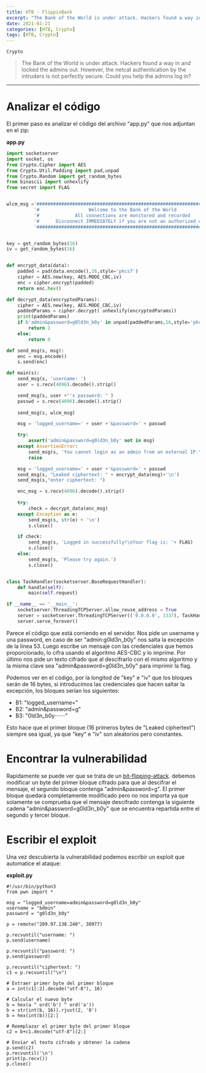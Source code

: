 ```yaml
---
title: HTB - FlippinBank
excerpt: "The Bank of the World is under attack. Hackers found a way in and locked the admins out. However, the netcat authentication by the intruders is not perfectly secure. Could you help the admins log in?"
date: 2021-01-21
categories: [HTB, Crypto]
tags: [HTB, Crypto]
---
```

`Crypto`
>   The Bank of the World is under attack. Hackers found a way in and locked the admins out. However, the netcat authentication by the intruders is not perfectly secure. Could you help the admins log in?

---

# Analizar el código

El primer paso es analizar el código del archivo "app.py" que nos adjuntan en el zip:

**app.py**

```python
import socketserver 
import socket, os
from Crypto.Cipher import AES
from Crypto.Util.Padding import pad,unpad
from Crypto.Random import get_random_bytes
from binascii import unhexlify
from secret import FLAG


wlcm_msg ='########################################################################\n'+\
		  '#                  Welcome to the Bank of the World                    #\n'+\
		  '#             All connections are monitored and recorded               #\n'+\
		  '#      Disconnect IMMEDIATELY if you are not an authorized user!       #\n'+\
		  '########################################################################\n'


key = get_random_bytes(16)
iv = get_random_bytes(16)


def encrypt_data(data):
	padded = pad(data.encode(),16,style='pkcs7')
	cipher = AES.new(key, AES.MODE_CBC,iv)
	enc = cipher.encrypt(padded)
	return enc.hex()

def decrypt_data(encryptedParams):
	cipher = AES.new(key, AES.MODE_CBC,iv)
	paddedParams = cipher.decrypt( unhexlify(encryptedParams))
	print(paddedParams)
	if b'admin&password=g0ld3n_b0y' in unpad(paddedParams,16,style='pkcs7'):
		return 1
	else:
		return 0

def send_msg(s, msg):
	enc = msg.encode()
	s.send(enc)

def main(s):
	send_msg(s, 'username: ')
	user = s.recv(4096).decode().strip()

	send_msg(s, user +"'s password: " )
	passwd = s.recv(4096).decode().strip()
	
	send_msg(s, wlcm_msg)

	msg = 'logged_username=' + user +'&password=' + passwd

	try:
		assert('admin&password=g0ld3n_b0y' not in msg)
	except AssertionError:
		send_msg(s, 'You cannot login as an admin from an external IP.\nYour activity has been logged. Goodbye!\n')
		raise

	msg = 'logged_username=' + user +'&password=' + passwd
	send_msg(s, "Leaked ciphertext: " + encrypt_data(msg)+'\n')
	send_msg(s,"enter ciphertext: ")

	enc_msg = s.recv(4096).decode().strip()
	
	try:
		check = decrypt_data(enc_msg)
	except Exception as e:
		send_msg(s, str(e) + '\n')
		s.close()

	if check:
		send_msg(s, 'Logged in successfully!\nYour flag is: '+ FLAG)
		s.close()
	else:
		send_msg(s, 'Please try again.')
		s.close()


class TaskHandler(socketserver.BaseRequestHandler):
	def handle(self):
		main(self.request)

if __name__ == '__main__':
	socketserver.ThreadingTCPServer.allow_reuse_address = True
	server = socketserver.ThreadingTCPServer(('0.0.0.0', 1337), TaskHandler)
	server.serve_forever()
```

Parece el código que está corriendo en el servidor. Nos pide un username y una password, en caso de ser "admin:g0ld3n_b0y" nos salta la excepción de la línea 53. Luego escribe un mensaje con las credenciales que hemos proporcionado, lo cifra usando el algoritmo AES-CBC y lo imprime. Por último nos pide un texto cifrado que al descifrarlo con el mismo algoritmo y la misma clave sea "admin&password=g0ld3n_b0y" para imprimir la flag.

Podemos ver en el código, por la longitod de "key" e "iv" que los bloques serán de 16 bytes, si introducimos las credenciales que hacen saltar la excepción, los bloques serían los siguientes:
* B1: "logged_username="
* B2: "admin&password=g"
* B3: "0ld3n_b0y·······"

Esto hace que el primer bloque (16 primeros bytes de "Leaked ciphertext") siempre sea igual, ya que "key" e "iv" son aleatorios pero constantes.  

# Encontrar la vulnerabilidad

Rapidamente se puede ver que se trata de un [bit-flipping-attack](https://resources.infosecinstitute.com/topic/cbc-byte-flipping-attack-101-approach/). debemos modificar un byte del primer bloque cifrado para que al descifrar el mensaje, el segundo bloque contenga "admin&password=g". El primer bloque quedará completamente modificado pero no nos importa ya que solamente se comprueba que el mensaje descifrado contenga la siguiente cadena "admin&password=g0ld3n_b0y" que se encuentra repartida entre el segundo y tercer bloque.

# Escribir el exploit

Una vez descubierta la vulnerabilidad podemos escribir un exploit que automatice el ataque:

**exploit.py**

```python3
#!/usr/bin/python3
from pwn import *

msg = "logged_username=admin&password=g0ld3n_b0y"
username = "bdmin"
password = "g0ld3n_b0y"

p = remote("209.97.138.240", 30977)

p.recvuntil("username: ")
p.send(username)

p.recvuntil("password: ")
p.send(password)

p.recvuntil("ciphertext: ")
c1 = p.recvuntil("\n")

# Extraer primer byte del primer bloque
a = int(c1[:2].decode("utf-8"), 16)

# Calcular el nuevo byte
b = hex(a ^ ord('b') ^ ord('a'))
b = str(int(b, 16)).rjust(2, '0')
b = hex(int(b))[2:]

# Reemplazar el primer byte del primer bloque
c2 = b+c1.decode("utf-8")[2:]

# Enviar el texto cifrado y obtener la cadena
p.send(c2)
p.recvuntil('\n')
print(p.recv())
p.close()
```
